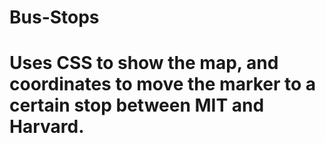 # Bus-Stops
# Uses CSS to show the map, and coordinates to move the marker to a certain stop between MIT and Harvard.
